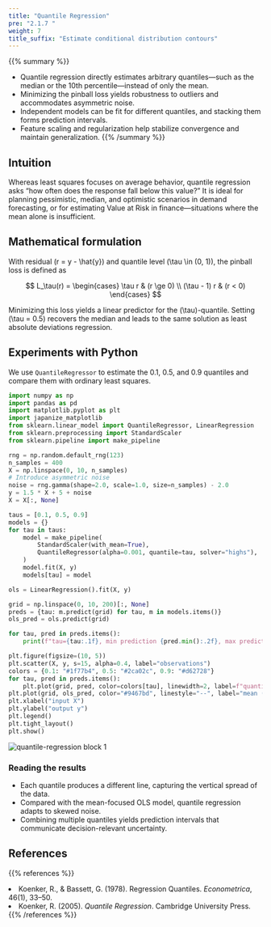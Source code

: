 ```yaml
---
title: "Quantile Regression"
pre: "2.1.7 "
weight: 7
title_suffix: "Estimate conditional distribution contours"
---
```


{{% summary %}}
- Quantile regression directly estimates arbitrary quantiles—such as the median or the 10th percentile—instead of only the mean.
- Minimizing the pinball loss yields robustness to outliers and accommodates asymmetric noise.
- Independent models can be fit for different quantiles, and stacking them forms prediction intervals.
- Feature scaling and regularization help stabilize convergence and maintain generalization.
{{% /summary %}}

## Intuition
Whereas least squares focuses on average behavior, quantile regression asks “how often does the response fall below this value?” It is ideal for planning pessimistic, median, and optimistic scenarios in demand forecasting, or for estimating Value at Risk in finance—situations where the mean alone is insufficient.

## Mathematical formulation
With residual \(r = y - \hat{y}\) and quantile level \(\tau \in (0, 1)\), the pinball loss is defined as

$$
L_\tau(r) =
\begin{cases}
\tau r & (r \ge 0) \\
(\tau - 1) r & (r < 0)
\end{cases}
$$

Minimizing this loss yields a linear predictor for the \(\tau\)-quantile. Setting \(\tau = 0.5\) recovers the median and leads to the same solution as least absolute deviations regression.

## Experiments with Python
We use `QuantileRegressor` to estimate the 0.1, 0.5, and 0.9 quantiles and compare them with ordinary least squares.

```python
import numpy as np
import pandas as pd
import matplotlib.pyplot as plt
import japanize_matplotlib
from sklearn.linear_model import QuantileRegressor, LinearRegression
from sklearn.preprocessing import StandardScaler
from sklearn.pipeline import make_pipeline

rng = np.random.default_rng(123)
n_samples = 400
X = np.linspace(0, 10, n_samples)
# Introduce asymmetric noise
noise = rng.gamma(shape=2.0, scale=1.0, size=n_samples) - 2.0
y = 1.5 * X + 5 + noise
X = X[:, None]

taus = [0.1, 0.5, 0.9]
models = {}
for tau in taus:
    model = make_pipeline(
        StandardScaler(with_mean=True),
        QuantileRegressor(alpha=0.001, quantile=tau, solver="highs"),
    )
    model.fit(X, y)
    models[tau] = model

ols = LinearRegression().fit(X, y)

grid = np.linspace(0, 10, 200)[:, None]
preds = {tau: m.predict(grid) for tau, m in models.items()}
ols_pred = ols.predict(grid)

for tau, pred in preds.items():
    print(f"tau={tau:.1f}, min prediction {pred.min():.2f}, max prediction {pred.max():.2f}")

plt.figure(figsize=(10, 5))
plt.scatter(X, y, s=15, alpha=0.4, label="observations")
colors = {0.1: "#1f77b4", 0.5: "#2ca02c", 0.9: "#d62728"}
for tau, pred in preds.items():
    plt.plot(grid, pred, color=colors[tau], linewidth=2, label=f"quantile τ={tau}")
plt.plot(grid, ols_pred, color="#9467bd", linestyle="--", label="mean (OLS)")
plt.xlabel("input X")
plt.ylabel("output y")
plt.legend()
plt.tight_layout()
plt.show()
```

![quantile-regression block 1](/images/basic/regression/quantile-regression_block01.svg)

### Reading the results
- Each quantile produces a different line, capturing the vertical spread of the data.
- Compared with the mean-focused OLS model, quantile regression adapts to skewed noise.
- Combining multiple quantiles yields prediction intervals that communicate decision-relevant uncertainty.

## References
{{% references %}}
<li>Koenker, R., &amp; Bassett, G. (1978). Regression Quantiles. <i>Econometrica</i>, 46(1), 33–50.</li>
<li>Koenker, R. (2005). <i>Quantile Regression</i>. Cambridge University Press.</li>
{{% /references %}}
